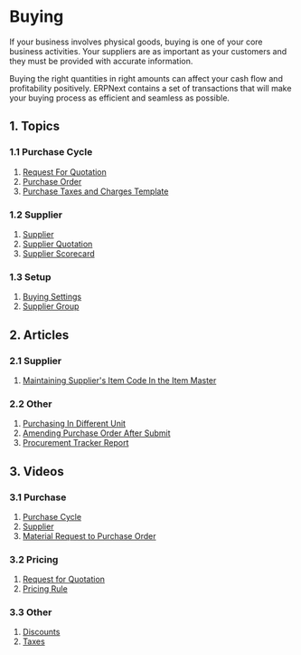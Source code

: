 <!-- add-breadcrumbs -->
# Buying

If your business involves physical goods, buying is one of your core business
activities. Your suppliers are as important as your customers and they must be
provided with accurate information.

Buying the right quantities in right amounts can affect your cash flow and
profitability positively. ERPNext contains a set of transactions that will make your buying process as
efficient and seamless as possible.

## 1. Topics
### 1.1 Purchase Cycle
1. [Request For Quotation](/docs/v13/user/manual/en/buying/request-for-quotation)
1. [Purchase Order](/docs/v13/user/manual/en/buying/purchase-order)
1. [Purchase Taxes and Charges Template](/docs/v13/user/manual/en/buying/purchase-taxes-and-charges-template)

### 1.2 Supplier
1. [Supplier](/docs/v13/user/manual/en/buying/supplier)
1. [Supplier Quotation](/docs/v13/user/manual/en/buying/supplier-quotation)
1. [Supplier Scorecard](/docs/v13/user/manual/en/buying/supplier-scorecard)

### 1.3 Setup
1. [Buying Settings](/docs/v13/user/manual/en/buying/buying-settings)
1. [Supplier Group](/docs/v13/user/manual/en/buying/supplier-group)

## 2. Articles
### 2.1 Supplier
1. [Maintaining Supplier's Item Code In the Item Master](/docs/v13/user/manual/en/buying/articles/maintaining-suppliers-part-no-in-item)

### 2.2 Other
1. [Purchasing In Different Unit](/docs/v13/user/manual/en/buying/articles/purchasing-in-different-unit)
1. [Amending Purchase Order After Submit](/docs/v13/user/manual/en/buying/articles/amending-purchase-order-after-submit)
1. [Procurement Tracker Report](/docs/v13/user/manual/en/buying/articles/procurement-tracker-report)

## 3. Videos
### 3.1 Purchase
1. [Purchase Cycle](/docs/v13/user/videos/learn/purchase-cycle)
1. [Supplier](/docs/v13/user/videos/learn/customer-and-supplier)
1. [Material Request to Purchase Order](/docs/v13/user/videos/learn/material-request.html)

### 3.2 Pricing
1. [Request for Quotation](/docs/v13/user/videos/learn/request-for-quotation)
1. [Pricing Rule](/docs/v13/user/videos/learn/pricing-rule)

### 3.3 Other
1. [Discounts](/docs/v13/user/videos/learn/discounts)
1. [Taxes](/docs/v13/user/videos/learn/taxes)
